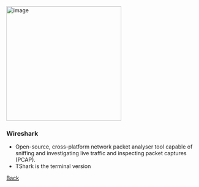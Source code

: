<img src="https://github.com/user-attachments/assets/d5f2cff5-5153-40f7-bbf4-44ba2ad95747" alt="image" width="300">

### Wireshark 
- Open-source, cross-platform network packet analyser tool capable of sniffing and investigating live traffic and inspecting packet captures (PCAP).
- TShark is the terminal version

[Back](../README.md)

